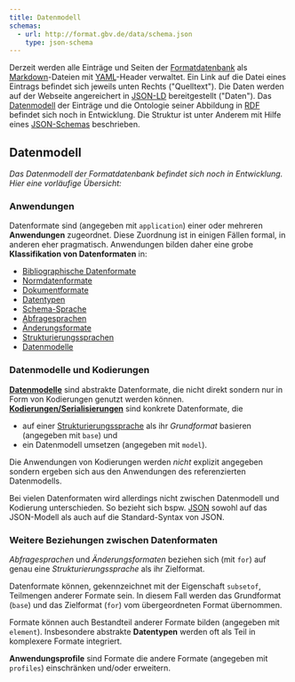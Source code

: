 ```yaml
---
title: Datenmodell
schemas:
  - url: http://format.gbv.de/data/schema.json
    type: json-schema
---
```


Derzeit werden alle Einträge und Seiten der [Formatdatenbank](../about) als
[Markdown](../markdown)-Dateien mit [YAML](../yaml)-Header verwaltet. Ein Link
auf die Datei eines Eintrags befindet sich jeweils unten Rechts ("Quelltext").
Die Daten werden auf der Webseite angereichert in [JSON-LD](../rdf/json-ld)
bereitgestellt ("Daten").  Das [Datenmodell](../model) der Einträge und die
Ontologie seiner Abbildung in [RDF](../rdf) befindet sich noch in Entwicklung.
Die Struktur ist unter Anderem mit Hilfe eines
[JSON-Schemas](../data/schema.json) beschrieben.

## Datenmodell

*Das Datenmodell der Formatdatenbank befindet sich noch in Entwicklung. Hier eine vorläufige Übersicht:*

### Anwendungen

Datenformate sind (angegeben mit `application`) einer oder mehreren **Anwendungen** zugeordnet. Diese Zuordnung ist in einigen Fällen formal, in anderen eher pragmatisch. Anwendungen bilden daher eine grobe **Klassifikation von Datenformaten** in:

- [Bibliographische Datenformate](../application/bibliographic)
- [Normdatenformate](../application/authority)
- [Dokumentformate](../application/documents)
- [Datentypen](../application/datatype)
- [Schema-Sprache](../schema/language)
- [Abfragesprachen](../application/query)
- [Änderungsformate](../application/patch)
- [Strukturierungssprachen](../structure)
- [Datenmodelle](../model)

### Datenmodelle und Kodierungen

**[Datenmodelle](../model)** sind abstrakte Datenformate, die nicht direkt
sondern nur in Form von Kodierungen genutzt werden können.
**[Kodierungen/Serialisierungen](../code)** sind konkrete Datenformate, die

- auf einer [Strukturierungssprache](../structure) als ihr *Grundformat* basieren (angegeben mit `base`) und
- ein Datenmodell umsetzen (angegeben mit `model`).

Die Anwendungen von Kodierungen werden *nicht* explizit angegeben sondern ergeben sich aus den Anwendungen des referenzierten Datenmodells.

Bei vielen Datenformaten wird allerdings nicht zwischen Datenmodell und
Kodierung unterschieden. So bezieht sich bspw. [JSON](../json) sowohl auf
das JSON-Modell als auch auf die Standard-Syntax von JSON.

<!--
Die Kodierungen eines Modells sind zwar eigene Datenformate, lassen sich aber als unterschiedliche Serialisierungen des gleichen Datenmodells auf einer höheren Abstraktionsebene auch als ein Datenformat auffassen.
-->

<!-- base, for, schemas, element -->

<!--
Hat ein Format mehrere Grundformate (Beispiel [HTML](../html)) oder ist das Grundformat selber ein [Datenmodell](../model), so ist auch das Format abstrakt.
-->

<!--
Dabei können **Schemas** verwendet werden, um die Formate oder Teilaspekte von ihnen formal zu definieren. Jedes Schemas ist im Format einer *Schema-Sprache* für die jeweilige *Strukturierungssprache* definiert.
-->

<!--
### Beispiele

- [CSL-JSON](../csl-json) basiert auf dem Grundformat [JSON](../json).
- [Reguläre Ausdrücke](../schema/regex) basieren auf dem abstrakten Grundformat [Zeichenkette](../chars).
- ...
-->

### Weitere Beziehungen zwischen Datenformaten

*Abfragesprachen* und *Änderungsformaten* beziehen sich (mit `for`) auf genau eine *Strukturierungssprache* als ihr Zielformat.

Datenformate können, gekennzeichnet mit der Eigenschaft `subsetof`, Teilmengen anderer Formate sein. In diesem Fall werden das Grundformat (`base`) und das Zielformat (`for`) vom übergeordneten Format übernommen.

Formate können auch Bestandteil anderer Formate bilden (angegeben mit `element`). Insbesondere abstrakte **Datentypen** werden oft als Teil in komplexere Formate integriert.

**Anwendungsprofile** sind Formate die andere Formate (angegeben mit `profiles`) einschränken und/oder erweitern.

<!--note>
Schemasprachen, Abfragesprachen und Änderungsformate beziehen sich immer auf eine oder mehrere Datenformate mittels der Eigenschaft `for`.
(In RDF können auch `restricts`, `queries`, `modifies` verwendet werden).
</note-->

<!--

*Die Beziehung zwischen diesen Entitäten lässt sich vorläufig so beschreiben:*

* Jedes digitale Dokument ist in einem Datenformat ausgedrückt
  \(z.B. ein einfacher Text in [UTF-8](../utf-8))

* Jedes Datenformat kodiert ein Datenmodell (z.B. kodiert [UTF-8](../utf-8)
  das Datenmodell von [Unicode](../unicode)

* Viele Datenmodelle kodieren ebenfalls andere Datenmodelle
  \(z.B. kodiert das Unicode-Modell abstrakte Schriftzeichen).

* Viele Datenformate sind durch Standards beschrieben. Im Idealfall gehören
  dazu Schemas

* Alle Schemas sind selbst wiederum digitale Dokumente
-->

<!--

~~~
{ ?schema data:for ?base ; data:describes ?format } 
=> { ?format data:base ?base }
~~~

-->
